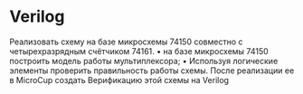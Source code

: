 # Verilog
Реализовать схему на базе микросхемы 74150 совместно с четырехразрядным счётчиком 74161.
•	на базе микросхемы 74150 построить модель работы мультиплексора;
•	Используя логические элементы проверить правильность работы схемы.
После реализации ее в MicroCup создать Верификацию этой схемы на Verilog
